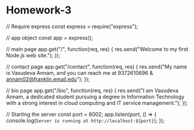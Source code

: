 # Homework-3
// Require express
const express = require("express");

// app object
const app = express();

// main page
app.get("/", function(req, res) {
    res.send("Welcome to my first Node.js web site.");
});

// contact page
app.get("/contact", function(req, res) {
    res.send("My name is Vasudeva Annam, and you can reach me at 9372610696 & annam02@franklin.email.edu");
});

// bio page
app.get("/bio", function(req, res) {
    res.send("I am Vasudeva Annam, a dedicated student pursuing a degree in Information Technology with a strong interest in cloud computing and IT service management.");
});

// Starting the server
const port = 8002;
app.listen(port, () => {
    console.log(`Server is running at http://localhost:${port}`);
});

